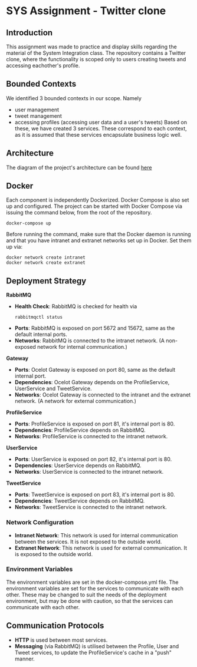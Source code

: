 ﻿# SYS Assignment - Twitter clone

## Introduction

This assignment was made to practice and display skills regarding the material of the System Integration class.
The repository contains a Twitter clone, where the functionality is scoped only to users creating tweets and accessing eachother's profile.

## Bounded Contexts

We identified 3 bounded contexts in our scope. Namely
- user management
- tweet management
- accessing profiles (accessing user data and a user's tweets)
  Based on these, we have created 3 services. These correspond to each context, as it is assumed that these services encapsulate business logic well.

## Architecture
The diagram of the project's architecture can be found [here](https://drive.google.com/file/d/1iESJ07-CODezmV6Ky1pACcmP-Izng_yF/view?usp=sharing)

## Docker
Each component is independently Dockerized. Docker Compose is also set up and configured. The project can be started with Docker Compose via issuing the command below, from the root of the repository.
```
docker-compose up
```
Before running the command, make sure that the Docker daemon is running and that you have intranet and extranet networks set up in Docker.
Set them up via:
```
docker network create intranet
docker network create extranet
```
## Deployment Strategy
**RabbitMQ**
- **Health Check**: RabbitMQ is checked for health via 
    ```
    rabbitmqctl status
    ```
- **Ports**: RabbitMQ is exposed on port 5672 and 15672, same as the default internal ports.
- **Networks**: RabbitMQ is connected to the intranet network. (A non-exposed network for internal communication.)

**Gateway**
- **Ports**: Ocelot Gateway is exposed on port 80, same as the default internal port.
- **Dependencies**: Ocelot Gateway depends on the ProfileService, UserService and TweetService.
- **Networks**: Ocelot Gateway is connected to the intranet and the extranet network. (A network for external communication.)

**ProfileService**
- **Ports**: ProfileService is exposed on port 81, it's internal port is 80.
- **Dependencies**: ProfileService depends on RabbitMQ.
- **Networks**: ProfileService is connected to the intranet network.

**UserService**
- **Ports**: UserService is exposed on port 82, it's internal port is 80.
- **Dependencies**: UserService depends on RabbitMQ.
- **Networks**: UserService is connected to the intranet network.

**TweetService**
- **Ports**: TweetService is exposed on port 83, it's internal port is 80.
- **Dependencies**: TweetService depends on RabbitMQ.
- **Networks**: TweetService is connected to the intranet network.

### Network Configuration
- **Intranet Network**: This network is used for internal communication between the services. It is not exposed to the outside world.
- **Extranet Network**: This network is used for external communication. It is exposed to the outside world.

### Environment Variables

The environment variables are set in the docker-compose.yml file. The environment variables are set for the services to communicate with each other.
These may be changed to suit the needs of the deployment environment, but may be done with caution, so that the services can communicate with each other.
  

## Communication Protocols
- **HTTP** is used between most services.
- **Messaging** (via RabbitMQ) is utilised between the Profile, User and Tweet services, to update the ProfileService's cache in a "push" manner.
